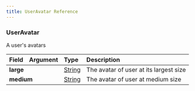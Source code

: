 ```yaml
---
title: UserAvatar Reference
---
```


### UserAvatar
A user's avatars
<table>
<thead>
<tr>
<th align="left">Field</th>
<th align="right">Argument</th>
<th align="left">Type</th>
<th align="left">Description</th>
</tr>
</thead>
<tbody>
<tr>
<td colspan="2" valign="top"><strong>large</strong></td>
<td valign="top"><a href="/reference/scalar/string">String</a></td>
<td>
The avatar of user at its largest size
</td>
</tr>
<tr>
<td colspan="2" valign="top"><strong>medium</strong></td>
<td valign="top"><a href="/reference/scalar/string">String</a></td>
<td>
The avatar of user at medium size
</td>
</tr>
</tbody>
</table>